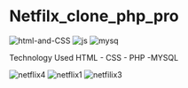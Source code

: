 # Netfilx_clone_php_pro

![html-and-CSS](https://user-images.githubusercontent.com/68226220/197389505-680ccd9f-1ddc-40c8-aa3e-3f4be5abc745.gif)
![js](https://user-images.githubusercontent.com/68226220/197389508-84d5420f-8c6e-48c4-a597-5fa731ea540f.gif)
![mysq](https://user-images.githubusercontent.com/68226220/197389513-fa003bc8-34df-403b-96a6-b127dd7775e7.gif)


Technology Used
HTML - CSS - PHP -MYSQL

![netflix4](https://user-images.githubusercontent.com/68226220/197389047-720eee2f-5dea-402a-b378-518fe8110feb.png)
![netflix1](https://user-images.githubusercontent.com/68226220/197388954-f4395869-6a70-4b3a-93fe-817c98dc73be.png)
![netfilix3](https://user-images.githubusercontent.com/68226220/197388966-2d440ab9-b35b-46ec-b494-9ca285e4ea76.png)
